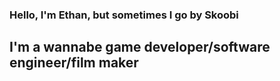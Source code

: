 ### Hello, I'm Ethan, but sometimes I go by Skoobi

## I'm a wannabe game developer/software engineer/film maker